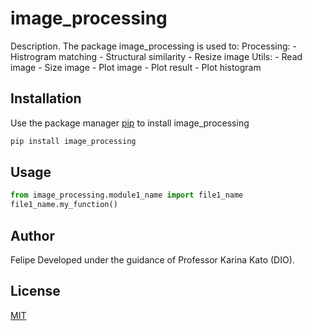 # image_processing

Description. 
The package image_processing is used to:
	Processing: 
		- Histrogram matching 
		- Structural similarity
		- Resize image
	Utils:
		- Read image
		- Size image
		- Plot image 
		- Plot result 
		- Plot histogram	

## Installation

Use the package manager [pip](https://pip.pypa.io/en/stable/) to install image_processing

```bash
pip install image_processing
```

## Usage

```python
from image_processing.module1_name import file1_name
file1_name.my_function()
```

## Author
Felipe 
Developed under the guidance of Professor Karina Kato (DIO).
## License
[MIT](https://choosealicense.com/licenses/mit/)
